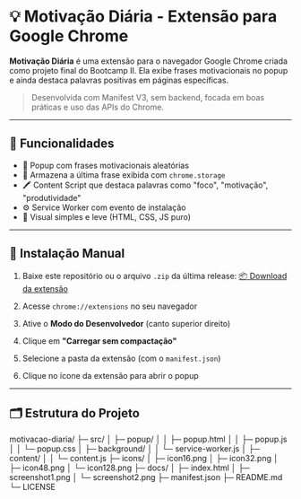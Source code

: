 # 💡 Motivação Diária - Extensão para Google Chrome

**Motivação Diária** é uma extensão para o navegador Google Chrome criada como projeto final do Bootcamp II. Ela exibe frases motivacionais no popup e ainda destaca palavras positivas em páginas específicas.

> Desenvolvida com Manifest V3, sem backend, focada em boas práticas e uso das APIs do Chrome.

---

## 🧩 Funcionalidades

- 📌 Popup com frases motivacionais aleatórias
- 💾 Armazena a última frase exibida com `chrome.storage`
- 🖍️ Content Script que destaca palavras como "foco", "motivação", "produtividade"
- ⚙️ Service Worker com evento de instalação
- 🎨 Visual simples e leve (HTML, CSS, JS puro)

---

## 🔧 Instalação Manual

1. Baixe este repositório ou o arquivo `.zip` da última release:
   [📦 Download da extensão](https://github.com/seu-usuario/bootcamp2-chrome-ext-seu-usuario/releases)

2. Acesse `chrome://extensions` no seu navegador

3. Ative o **Modo do Desenvolvedor** (canto superior direito)

4. Clique em **"Carregar sem compactação"**

5. Selecione a pasta da extensão (com o `manifest.json`)

6. Clique no ícone da extensão para abrir o popup

---

## 🗂️ Estrutura do Projeto

motivacao-diaria/
├─ src/
│ ├─ popup/
│ │ ├─ popup.html
│ │ ├─ popup.js
│ │ └─ popup.css
│ ├─ background/
│ │ └─ service-worker.js
│ ├─ content/
│ │ └─ content.js
├─ icons/
│ ├─ icon16.png
│ ├─ icon32.png
│ ├─ icon48.png
│ └─ icon128.png
├─ docs/
│ ├─ index.html
│ ├─ screenshot1.png
│ └─ screenshot2.png
├─ manifest.json
├─ README.md
└─ LICENSE
